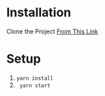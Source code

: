 # Installation

Clone the Project [From This Link](https://github.com/tharun208/react-udacity.git)

# Setup

1. ```yarn install ```
2. ``` yarn start``` 
